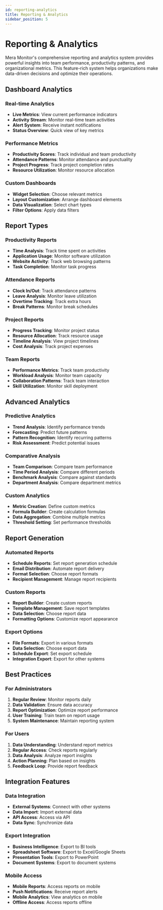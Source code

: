 ```yaml
---
id: reporting-analytics
title: Reporting & Analytics
sidebar_position: 5
---
```


# Reporting & Analytics

Mera Monitor's comprehensive reporting and analytics system provides powerful insights into team performance, productivity patterns, and organizational metrics. This feature-rich system helps organizations make data-driven decisions and optimize their operations.

## Dashboard Analytics

### Real-time Analytics
- **Live Metrics**: View current performance indicators
- **Activity Stream**: Monitor real-time team activities
- **Alert System**: Receive instant notifications
- **Status Overview**: Quick view of key metrics

### Performance Metrics
- **Productivity Scores**: Track individual and team productivity
- **Attendance Patterns**: Monitor attendance and punctuality
- **Project Progress**: Track project completion rates
- **Resource Utilization**: Monitor resource allocation

### Custom Dashboards
- **Widget Selection**: Choose relevant metrics
- **Layout Customization**: Arrange dashboard elements
- **Data Visualization**: Select chart types
- **Filter Options**: Apply data filters

## Report Types

### Productivity Reports
- **Time Analysis**: Track time spent on activities
- **Application Usage**: Monitor software utilization
- **Website Activity**: Track web browsing patterns
- **Task Completion**: Monitor task progress

### Attendance Reports
- **Clock In/Out**: Track attendance patterns
- **Leave Analysis**: Monitor leave utilization
- **Overtime Tracking**: Track extra hours
- **Break Patterns**: Monitor break schedules

### Project Reports
- **Progress Tracking**: Monitor project status
- **Resource Allocation**: Track resource usage
- **Timeline Analysis**: View project timelines
- **Cost Analysis**: Track project expenses

### Team Reports
- **Performance Metrics**: Track team productivity
- **Workload Analysis**: Monitor team capacity
- **Collaboration Patterns**: Track team interaction
- **Skill Utilization**: Monitor skill deployment

## Advanced Analytics

### Predictive Analytics
- **Trend Analysis**: Identify performance trends
- **Forecasting**: Predict future patterns
- **Pattern Recognition**: Identify recurring patterns
- **Risk Assessment**: Predict potential issues

### Comparative Analysis
- **Team Comparison**: Compare team performance
- **Time Period Analysis**: Compare different periods
- **Benchmark Analysis**: Compare against standards
- **Department Analysis**: Compare department metrics

### Custom Analytics
- **Metric Creation**: Define custom metrics
- **Formula Builder**: Create calculation formulas
- **Data Aggregation**: Combine multiple metrics
- **Threshold Setting**: Set performance thresholds

## Report Generation

### Automated Reports
- **Schedule Reports**: Set report generation schedule
- **Email Distribution**: Automate report delivery
- **Format Selection**: Choose report formats
- **Recipient Management**: Manage report recipients

### Custom Reports
- **Report Builder**: Create custom reports
- **Template Management**: Save report templates
- **Data Selection**: Choose report data
- **Formatting Options**: Customize report appearance

### Export Options
- **File Formats**: Export in various formats
- **Data Selection**: Choose export data
- **Schedule Export**: Set export schedule
- **Integration Export**: Export for other systems

## Best Practices

### For Administrators
1. **Regular Review**: Monitor reports daily
2. **Data Validation**: Ensure data accuracy
3. **Report Optimization**: Optimize report performance
4. **User Training**: Train team on report usage
5. **System Maintenance**: Maintain reporting system

### For Users
1. **Data Understanding**: Understand report metrics
2. **Regular Access**: Check reports regularly
3. **Data Analysis**: Analyze report insights
4. **Action Planning**: Plan based on insights
5. **Feedback Loop**: Provide report feedback

## Integration Features

### Data Integration
- **External Systems**: Connect with other systems
- **Data Import**: Import external data
- **API Access**: Access via API
- **Data Sync**: Synchronize data

### Export Integration
- **Business Intelligence**: Export to BI tools
- **Spreadsheet Software**: Export to Excel/Google Sheets
- **Presentation Tools**: Export to PowerPoint
- **Document Systems**: Export to document systems

### Mobile Access
- **Mobile Reports**: Access reports on mobile
- **Push Notifications**: Receive report alerts
- **Mobile Analytics**: View analytics on mobile
- **Offline Access**: Access reports offline 